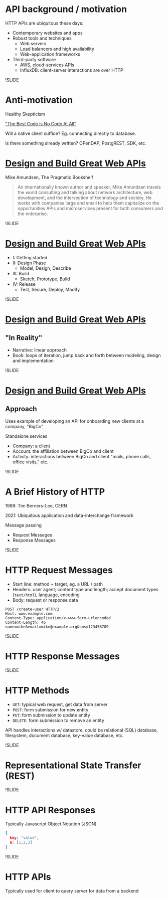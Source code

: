 # API background / motivation

HTTP APIs are ubiquitous these days:

- Contemporary websites and apps
- Robust tools and techniques
  - Web servers
  - Load balancers and high availability
  - Web-application frameworks
- Third-party software
  - AWS, cloud-services APIs
  - InfluxDB: client-server interactions are over HTTP

!SLIDE

# Anti-motivation

Healthy Skepticism

["The Best Code is No Code At All"](https://blog.codinghorror.com/the-best-code-is-no-code-at-all/)

Will a native client suffice? Eg. connecting directly to database.

Is there something already written? OPenDAP, PostgREST, SDK, etc.


# [Design and Build Great Web APIs](https://pragprog.com/titles/maapis/design-and-build-great-web-apis/)

Mike Amundsen, The Pragmatic Bookshelf

> An internationally known author and speaker, Mike Amundsen travels the world consulting and talking about network architecture, web development, and the intersection of technology and society. He works with companies large and small to help them capitalize on the opportunities APIs and microservices present for both consumers and the enterprise.

!SLIDE

# [Design and Build Great Web APIs](https://pragprog.com/titles/maapis/design-and-build-great-web-apis/)

- I: Getting started
- II: Design Phase
  - Model, Design, Describe
- III: Build
  - Sketch, Prototype, Build
- IV: Release
  - Test, Secure, Deploy, Modify

!SLIDE

# [Design and Build Great Web APIs](https://pragprog.com/titles/maapis/design-and-build-great-web-apis/)

## "In Reality"

- Narrative: linear approach
- Book: loops of iteration, jump back and forth between modeling, design and implementation

!SLIDE

# [Design and Build Great Web APIs](https://pragprog.com/titles/maapis/design-and-build-great-web-apis/)

## Approach

Uses example of developing an API for onboarding new clients at a company, "BigCo"

Standalone services

- Company: a client
- Account: the affiliation between BigCo and client
- Activity: interactions between BigCo and client "mails, phone calls, office visits," etc.


!SLIDE

# A Brief History of HTTP

1989: Tim Berners-Lee, CERN

2021: Ubiquitous application and data-interchange framework

Message passing

- Request Messages
- Response Messages

!SLIDE

# HTTP Request Messages

- Start line: method + target, eg. a URL / path
- Headers: user agent; content type and length; accept document types (`text/html`), language, encoding
- Body: request or response data


```
POST /create-user HTTP/2
Host: www.example.com
Content-Type: application/x-www-form-urlencoded
Content-Length: 46
name=mike&email=mike@example.org&sms=123456789
```

!SLIDE

# HTTP Response Messages
!SLIDE

# HTTP Methods

- `GET`: typical web request, get data from server
- `POST`: form submission for new entity
- `PUT`: form submission to update entity
- `DELETE`: form submission to remove an entity

API handles interactions w/ datastore, could be relational (SQL) database, filesystem, document database, key-value database, etc.

!SLIDE

# Representational State Transfer (REST)

!SLIDE

# HTTP API Responses

Typically Javascript Object Notation (JSON)

```json
{
  key: "value",
  a: [1,2,3]
}
```

!SLIDE

# HTTP APIs

Typically used for client to query server for data from a backend
